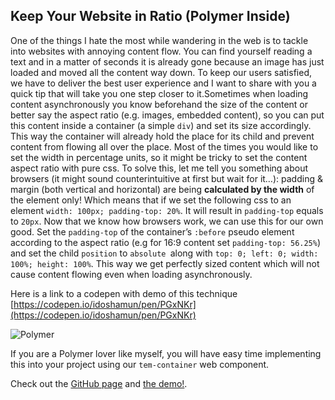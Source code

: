 ## Keep Your Website in Ratio (Polymer Inside)

One of the things I hate the most while wandering in the web is to tackle into websites with annoying content flow. You can find yourself reading a text and in a matter of seconds it is already gone because an image has just loaded and moved all the content way down. To keep our users satisfied, we have to deliver the best user experience and I want to share with you a quick tip that will take you one step closer to it.Sometimes when loading content asynchronously you know beforehand the size of the content or better say the aspect ratio (e.g. images, embedded content), so you can put this content inside a container (a simple `div`) and set its size accordingly. This way the container will already hold the place for its child and prevent content from flowing all over the place. Most of the times you would like to set the width in percentage units, so it might be tricky to set the content aspect ratio with pure css. To solve this, let me tell you something about browsers (it might sound counterintuitive at first but wait for it…): padding &amp; margin (both vertical and horizontal) are being **calculated by the width** of the element only! Which means that if we set the following css to an element `width: 100px; padding-top: 20%`. It will result in `padding-top` equals to `20px`. Now that we know how browsers work, we can use this for our own good. Set the `padding-top` of the container’s `:before` pseudo element according to the aspect ratio (e.g for 16:9 content set `padding-top: 56.25%`) and set the child `position` to `absolute `along with `top: 0; left: 0; width: 100%; height: 100%`. This way we get perfectly sized content which will not cause content flowing even when loading asynchronously.

Here is a link to a codepen with demo of this technique [https://codepen.io/idoshamun/pen/PGxNKr](https://codepen.io/idoshamun/pen/PGxNKr)

![Polymer](//images.ctfassets.net/de3wzrfouuq1/5ye85SEA85G3xbcHLnusUY/ad94101756faac3555a3166b385273cb/1.png)


If you are a Polymer lover like myself, you will have easy time implementing this into your project using our `tem-container` web component.

Check out the [GitHub page](https://github.com/elegantmonkeys/tem-container) and [the demo!](https://elegantmonkeys.github.io/PolymerElements/).

